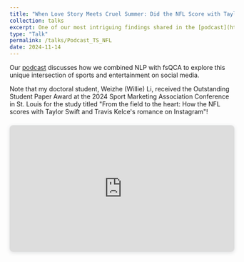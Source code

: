 ```yaml
---
title: "When Love Story Meets Cruel Summer: Did the NFL Score with Taylor Swift and Travis Kelce’s Romance on Instagram?"
collection: talks
excerpt: One of our most intriguing findings shared in the [podcast](https://youtu.be/HpOOvWrgiGM) is that posts showing Swift and Kelce together naturally garnered the best engagement - no staged moments needed, just their genuine connection speaking for itself.
type: "Talk"
permalink: /talks/Podcast_TS_NFL
date: 2024-11-14
---
```


Our [podcast](https://youtu.be/HpOOvWrgiGM) discusses how we combined NLP with fsQCA to explore this unique intersection of sports and entertainment on social media. 

Note that my doctoral student, Weizhe (Willie) Li, received the Outstanding Student Paper Award at the 2024 Sport Marketing Association Conference in St. Louis for the study titled "From the field to the heart: How the NFL scores with Taylor Swift and Travis Kelce's romance on Instagram"!

<div style="position: relative; width: 100%; height: 0; padding-top: 56.2500%;
 padding-bottom: 0; box-shadow: 0 2px 8px 0 rgba(63,69,81,0.16); margin-top: 1.6em; margin-bottom: 0.9em; overflow: hidden;
 border-radius: 8px; will-change: transform;">
  <iframe loading="lazy" style="position: absolute; width: 100%; height: 100%; top: 0; left: 0; border: none; padding: 0;margin: 0;"
    src="https://www.youtube.com/embed/F6tCFdRKuoE" 
    allow="accelerometer; autoplay; clipboard-write; encrypted-media; gyroscope; picture-in-picture; web-share" 
    allowfullscreen>
  </iframe>
</div>
